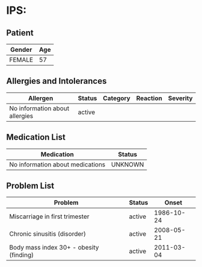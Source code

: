 # IPS:

## Patient

|Gender|Age|
|---|---|
|FEMALE|57|

## Allergies and Intolerances

|Allergen|Status|Category|Reaction|Severity|
|---|---|---|---|---|
|No information about allergies|active||||

## Medication List

|Medication|Status|
|---|---|
|No information about medications|UNKNOWN|

## Problem List

|Problem|Status|Onset|
|---|---|---|
|Miscarriage in first trimester|active|1986-10-24|
|Chronic sinusitis (disorder)|active|2008-05-21|
|Body mass index 30+ - obesity (finding)|active|2011-03-04|

